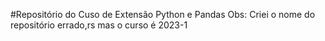 #Repositório do Cuso de Extensão Python e Pandas
Obs: Criei o nome do repositório errado,rs mas o curso é 2023-1
